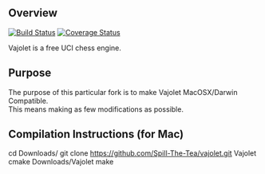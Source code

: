 ## Overview

[![Build Status](https://travis-ci.org/elcabesa/vajolet.svg?branch=master)](https://travis-ci.org/elcabesa/vajolet)
[![Coverage Status](https://coveralls.io/repos/github/elcabesa/vajolet/badge.svg?branch=travis)](https://coveralls.io/github/elcabesa/vajolet?branch=travis)


Vajolet is a free UCI chess engine.

## Purpose

The purpose of this particular fork is to make Vajolet MacOSX/Darwin Compatible. </br>
This means making as few modifications as possible.

## Compilation Instructions (for Mac)

cd Downloads/
git clone https://github.com/Spill-The-Tea/vajolet.git Vajolet
cmake Downloads/Vajolet
make
